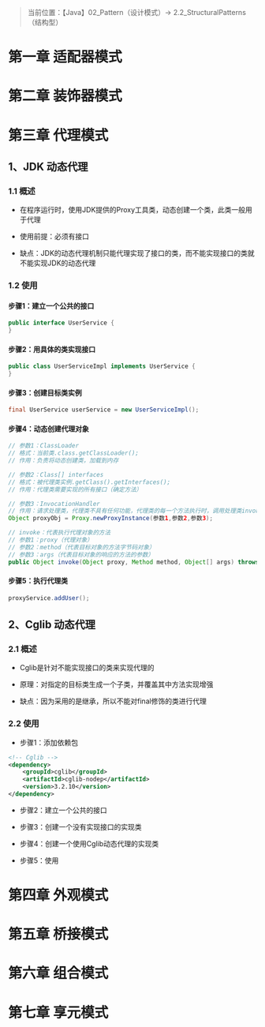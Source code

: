 > 当前位置：【Java】02_Pattern（设计模式）-> 2.2_StructuralPatterns（结构型）

# 第一章 适配器模式

# 第二章 装饰器模式

# 第三章 代理模式

## 1、JDK 动态代理

### 1.1 概述

- 在程序运行时，使用JDK提供的Proxy工具类，动态创建一个类，此类一般用于代理

- 使用前提：必须有接口
- 缺点：JDK的动态代理机制只能代理实现了接口的类，而不能实现接口的类就不能实现JDK的动态代理

### 1.2 使用

#### 步骤1：建立一个公共的接口

```java
public interface UserService { 
}
```

#### 步骤2：用具体的类实现接口

````java
public class UserServiceImpl implements UserService { 
}
````

#### 步骤3：创建目标类实例

```java
final UserService userService = new UserServiceImpl();
```

#### 步骤4：动态创建代理对象

```java
// 参数1：ClassLoader
// 格式：当前类.class.getClassLoader();
// 作用：负责将动态创建类，加载到内存

// 参数2：Class[] interfaces 
// 格式：被代理类实例.getClass().getInterfaces();
// 作用：代理类需要实现的所有接口（确定方法）

// 参数3：InvocationHandler
// 作用：请求处理类，代理类不具有任何功能，代理类的每一个方法执行时，调用处理类invoke方法
Object proxyObj = Proxy.newProxyInstance(参数1,参数2,参数3);

// invoke：代表执行代理对象的方法
// 参数1：proxy（代理对象）
// 参数2：method（代表目标对象的方法字节码对象）
// 参数3：args（代表目标对象的响应的方法的参数）
public Object invoke(Object proxy, Method method, Object[] args) throws Throwable { }
```

#### 步骤5：执行代理类

```java
proxyService.addUser();
```



## 2、Cglib 动态代理

### 2.1 概述

- Cglib是针对不能实现接口的类来实现代理的

- 原理：对指定的目标类生成一个子类，并覆盖其中方法实现增强
- 缺点：因为采用的是继承，所以不能对final修饰的类进行代理

### 2.2 使用

- 步骤1：添加依赖包

```xml
<!-- Cglib -->
<dependency>
    <groupId>cglib</groupId>
    <artifactId>cglib-nodep</artifactId>
    <version>3.2.10</version>
</dependency>
```

- 步骤2：建立一个公共的接口

- 步骤3：创建一个没有实现接口的实现类

- 步骤4：创建一个使用Cglib动态代理的实现类

- 步骤5：使用

# 第四章 外观模式

# 第五章 桥接模式

# 第六章 组合模式

# 第七章 享元模式